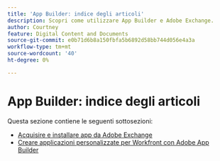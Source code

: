 ```yaml
---
title: 'App Builder: indice degli articoli'
description: Scopri come utilizzare App Builder e Adobe Exchange.
author: Courtney
feature: Digital Content and Documents
source-git-commit: e0b71d6b8a150fbfa5b6892d58bb744d056e4a3a
workflow-type: tm+mt
source-wordcount: '40'
ht-degree: 0%

---
```


# App Builder: indice degli articoli

Questa sezione contiene le seguenti sottosezioni:

* [Acquisire e installare app da Adobe Exchange](/help/quicksilver/app-builder/install-apps-on-exchange.md)
* [Creare applicazioni personalizzate per Workfront con Adobe App Builder](/help/quicksilver/app-builder/install-apps-on-exchange.md)